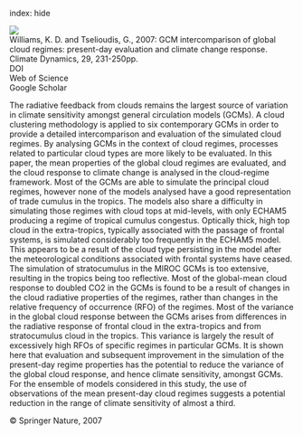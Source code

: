 index: hide

<div class="Citation">
    <div class="Citation-thumb CitationThumb-linked"  data-href="https://doi.org/10.1007/s00382-007-0232-2">
      <img src="https://static.claimspace.cloud/climate-study-static/refs/thumbs/7/Williams_and_Tselioudis_2007-thumb.png" />
    </div>

  <div class="Citation-body">
    <div class="Citation-text">Williams, K. D. and Tselioudis, G., 2007: GCM intercomparison of global cloud regimes: present-day evaluation and climate change response. <span class="Article-journal">Climate Dynamics, </span><span class="Article-volume">29, </span>231-250pp.</div>
    <div class="Citation-links">
      <div class="CitationLink" data-href="https://doi.org/10.1007/s00382-007-0232-2">
        <div class="CitationLink-icon CitationLink-Doi"></div>
        <div class="CitationLink-text">DOI</div>
      </div>
      <div class="CitationLink" data-href="http://cel.webofknowledge.com/InboundService.do?customersID=atyponcel&smartRedirect=yes&mode=FullRecord&IsProductCode=Yes&product=CEL&Init=Yes&Func=Frame&action=retrieve&SrcApp=literatum&SrcAuth=atyponcel&SID=7CNc3cIRaBKjGbSujFM&UT=WOS:000247203600007">
        <div class="CitationLink-icon CitationLink-Isi"></div>
        <div class="CitationLink-text">Web of Science</div>
      </div>
      <div class="CitationLink" data-href="https://scholar.google.com/scholar?q=10.1007/s00382-007-0232-2">
        <div class="CitationLink-icon CitationLink-Scholar"></div>
        <div class="CitationLink-text">Google Scholar</div>
      </div>
    </div>
  </div>
</div>

The radiative feedback from clouds remains the largest source of variation in climate sensitivity amongst general circulation models (GCMs). A cloud clustering methodology is applied to six contemporary GCMs in order to provide a detailed intercomparison and evaluation of the simulated cloud regimes. By analysing GCMs in the context of cloud regimes, processes related to particular cloud types are more likely to be evaluated. In this paper, the mean properties of the global cloud regimes are evaluated, and the cloud response to climate change is analysed in the cloud-regime framework. Most of the GCMs are able to simulate the principal cloud regimes, however none of the models analysed have a good representation of trade cumulus in the tropics. The models also share a difficulty in simulating those regimes with cloud tops at mid-levels, with only ECHAM5 producing a regime of tropical cumulus congestus. Optically thick, high top cloud in the extra-tropics, typically associated with the passage of frontal systems, is simulated considerably too frequently in the ECHAM5 model. This appears to be a result of the cloud type persisting in the model after the meteorological conditions associated with frontal systems have ceased. The simulation of stratocumulus in the MIROC GCMs is too extensive, resulting in the tropics being too reflective. Most of the global-mean cloud response to doubled CO2 in the GCMs is found to be a result of changes in the cloud radiative properties of the regimes, rather than changes in the relative frequency of occurrence (RFO) of the regimes. Most of the variance in the global cloud response between the GCMs arises from differences in the radiative response of frontal cloud in the extra-tropics and from stratocumulus cloud in the tropics. This variance is largely the result of excessively high RFOs of specific regimes in particular GCMs. It is shown here that evaluation and subsequent improvement in the simulation of the present-day regime properties has the potential to reduce the variance of the global cloud response, and hence climate sensitivity, amongst GCMs. For the ensemble of models considered in this study, the use of observations of the mean present-day cloud regimes suggests a potential reduction in the range of climate sensitivity of almost a third.

<div class="Citation-copy">
&copy; Springer Nature, 2007
</div>